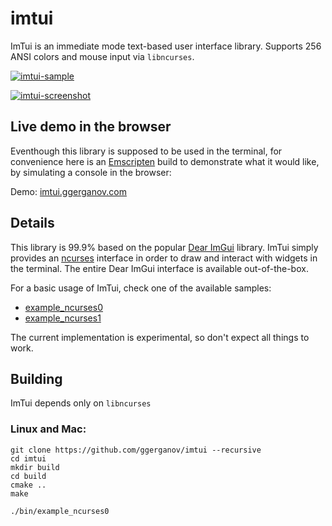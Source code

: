 # imtui

ImTui is an immediate mode text-based user interface library. Supports 256 ANSI colors and mouse input via `libncurses`.

[![imtui-sample](https://asciinema.org/a/JsUQsJyCchqlsQzm1P0CN4OJU.svg)](https://asciinema.org/a/JsUQsJyCchqlsQzm1P0CN4OJU)

<a href="https://i.imgur.com/4370FJt.png" target="_blank">![imtui-screenshot](https://i.imgur.com/4370FJt.png)</a>

## Live demo in the browser

Eventhough this library is supposed to be used in the terminal, for convenience here is an [Emscripten](https://emscripten.org) build to demonstrate what it would like, by simulating a console in the browser:

Demo: [imtui.ggerganov.com](https://imtui.ggerganov.com/)

## Details

This library is 99.9% based on the popular [Dear ImGui](https://github.com/ocornut/imgui) library. ImTui simply provides an [ncurses](https://en.wikipedia.org/wiki/Ncurses) interface in order to draw and interact with widgets in the terminal. The entire Dear ImGui interface is available out-of-the-box.

For a basic usage of ImTui, check one of the available samples:

- [example_ncurses0](https://github.com/ggerganov/imtui-wip/blob/master/src/example_ncurses0.cpp)
- [example_ncurses1](https://github.com/ggerganov/imtui-wip/blob/master/src/example_ncurses1.cpp)

The current implementation is experimental, so don't expect all things to work.

## Building

ImTui depends only on `libncurses`

###  Linux and Mac:

```
git clone https://github.com/ggerganov/imtui --recursive
cd imtui
mkdir build
cd build
cmake ..
make

./bin/example_ncurses0
```
